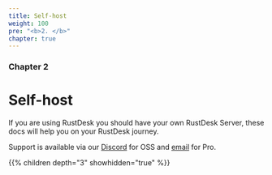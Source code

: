 ```yaml
---
title: Self-host
weight: 100
pre: "<b>2. </b>"
chapter: true
---
```


### Chapter 2

# Self-host

If you are using RustDesk you should have your own RustDesk Server, these docs will help you on your RustDesk journey.

Support is available via our [Discord](https://discord.com/invite/nDceKgxnkV) for OSS and [email](mailto:support@rustdesk.com) for Pro.

{{% children depth="3" showhidden="true" %}}
